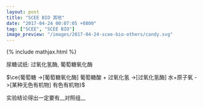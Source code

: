 ```yaml
---
layout: post
title: "SCEE BIO 其他"
date: "2017-04-24 00:07:05 +0800"
tag: ["SCEE", "SCEE BIO"]
image_preview: "/images/2017-04-24-scee-bio-others/candy.svg"
---
```


{% include mathjax.html %}

尿糖试纸: 过氧化氢酶, 葡萄糖氧化酶

$\ce{葡萄糖 ->[葡萄糖氧化酶] 葡萄糖酸 + 过氧化氢 ->[过氧化氢酶] 水+原子氧 ->[某种无色有机物] 有色有机物}$

实验结论得出一定要有__对照组__